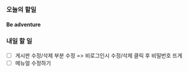 ### 오늘의 할일


#### Be adventure



### 내일 할 일

- [ ] 게시판 수정/삭제 부분 수정 => 비로그인시 수정/삭제 클릭 후 비밀번호 뜨게
- [ ] 메뉴얼 수정하기
